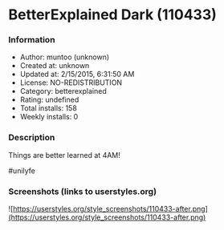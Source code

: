 # BetterExplained Dark (110433)

### Information
- Author: muntoo (unknown)
- Created at: unknown
- Updated at: 2/15/2015, 6:31:50 AM
- License: NO-REDISTRIBUTION
- Category: betterexplained
- Rating: undefined
- Total installs: 158
- Weekly installs: 0


### Description
Things are better learned at 4AM!

#unilyfe


### Screenshots (links to userstyles.org)
![https://userstyles.org/style_screenshots/110433-after.png](https://userstyles.org/style_screenshots/110433-after.png)


